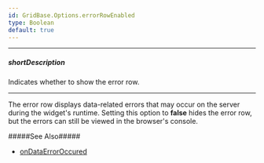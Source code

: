 ```yaml
---
id: GridBase.Options.errorRowEnabled
type: Boolean
default: true
---
```

---
##### shortDescription
Indicates whether to show the error row.

---
The error row displays data-related errors that may occur on the server during the widget's runtime. Setting this option to **false** hides the error row, but the errors can still be viewed in the browser's console.

#####See Also#####
- [onDataErrorOccured]({basewidgetpath}/Configuration/#onDataErrorOccurred)